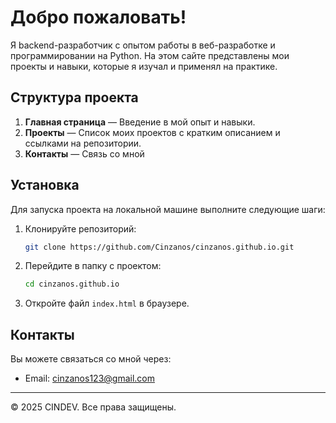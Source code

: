 # Добро пожаловать!

Я backend-разработчик с опытом работы в веб-разработке и программировании на Python. На этом сайте представлены мои проекты и навыки, которые я изучал и применял на практике.

## Структура проекта

1. **Главная страница** — Введение в мой опыт и навыки.
2. **Проекты** — Список моих проектов с кратким описанием и ссылками на репозитории.
3. **Контакты** — Связь со мной

## Установка

Для запуска проекта на локальной машине выполните следующие шаги:

1. Клонируйте репозиторий:
    ```bash
    git clone https://github.com/Cinzanos/cinzanos.github.io.git
    ```

2. Перейдите в папку с проектом:
    ```bash
    cd cinzanos.github.io
    ```

3. Откройте файл `index.html` в браузере.

## Контакты

Вы можете связаться со мной через:

- Email: cinzanos123@gmail.com

---

© 2025 CINDEV. Все права защищены.
